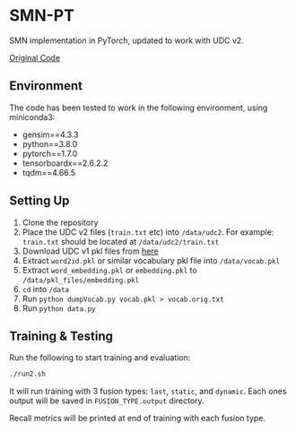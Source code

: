 # SMN-PT

SMN implementation in PyTorch, updated to work with UDC v2.

[Original Code](https://github.com/chisato-lycoreco/SMN-pytorch)

## Environment

The code has been tested to work in the following environment, using miniconda3:

- gensim==4.3.3
- python==3.8.0
- pytorch==1.7.0
- tensorboardx==2.6.2.2
- tqdm==4.66.5

## Setting Up

1. Clone the repository
1. Place the UDC v2 files (`train.txt` etc) into `/data/udc2`. For example:
	`train.txt` should be located at `/data/udc2/train.txt`
1. Download UDC v1 pkl files from
	[here](https://1drv.ms/u/s!AtcxwlQuQjw1jGn5kPzsH03lnG6U)
1. Extract `word2id.pkl` or similar vocabulary pkl file into `/data/vocab.pkl`
1. Extract `word_embedding.pkl` or `embedding.pkl` to
	`/data/pkl_files/embedding.pkl`
1. `cd` into `/data`
1. Run `python dumpVocab.py vocab.pkl > vocab.orig.txt`
1. Run `python data.py`

## Training & Testing

Run the following to start training and evaluation:

```bash
./run2.sh
```

It will run training with 3 fusion types: `last`, `static`, and `dynamic`. Each
ones output will be saved in `FUSION_TYPE.output` directory.

Recall metrics will be printed at end of training with each fusion type.
